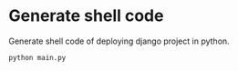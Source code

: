 # Generate shell code

Generate shell code of deploying django project in python.

```bash
python main.py
```

